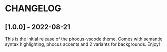 # CHANGELOG

## [1.0.0] - 2022-08-21

This is the initial release of the phocus-vscode theme. Comes with semantic syntax highlighting, phocus accents and 2 variants for backgrounds. Enjoy!
